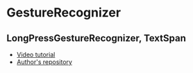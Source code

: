 # GestureRecognizer
## LongPressGestureRecognizer, TextSpan

- [Video tutorial](https://youtu.be/izO_bpjKgkE)
- [Author's repository](https://github.com/TheTechDesigner/GestureRecognizer)


